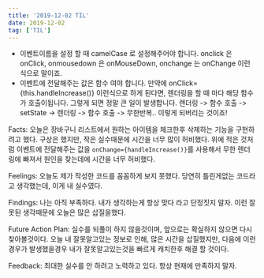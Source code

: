 ```yaml
---
title: '2019-12-02 TIL'
date: 2019-12-02
tag: ['TIL']
---
```


- 이벤트이름을 설정 할 때 camelCase 로 설정해주어야 합니다. onclick 은 onClick, onmousedown 은 onMouseDown, onchange 는 onChange 이런식으로 말이죠.
- 이벤트에 전달해주는 값은 함수 여야 합니다. 만약에 onClick={this.handleIncrease()} 이런식으로 하게 된다면, 렌더링을 할 때 마다 해당 함수가 호출이됩니다. 그렇게 되면 정말 큰 일이 발생합니다. 렌더링 -> 함수 호출 -> setState -> 렌더링 -> 함수 호출 -> 무한반복.. 이렇게 되버리는 것이죠!

Facts: 오늘은 장바구니 리스트에서 원하는 아이템을 체크한후 삭제하는 기능을 구현하려고 했다. 구상은 했지만, 작은 실수때문에 시간을 너무 많이 허비했다. 위에 적은 것처럼 이벤트에 전달해주는 값을 `onChange={handleIncrease()}`를 사용해서 무한 렌더링에 빠져서 원인을 찾는데에 시간을 너무 허비했다.

Feelings: 오늘도 제가 작성한 코드를 꼼꼼하게 보지 못했다. 당연히 틀린게없는 코드라고 생각했는데, 이게 내 실수였다.

Findings: 나는 아직 부족하다. 내가 생각하는게 항상 맞다 라고 단정짓지 말자. 이런 잘못된 생각때문에 오늘은 많은 삽질을했다.

Future Action Plan: 실수를 되풀이 하지 않을것이며, 앞으로는 확실하지 않으면 다시 찾아볼것이다. 오늘 내 잘못알고있는 정보로 인해, 많은 시간을 삽질했지만, 다음에 이런 경우가 발생했을경우 내가 잘못알고있는것을 빠르게 캐치한후 해결 할 것이다.

Feedback: 최대한 실수를 안 하려고 노력하고 있다. 항상 현재에 만족하지 말자.
